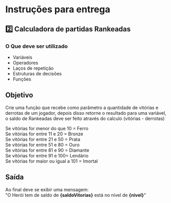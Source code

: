 # Instruções para entrega

## 2️⃣ Calculadora de partidas Rankeadas

### O Que deve ser utilizado

- Variáveis
- Operadores
- Laços de repetição
- Estruturas de decisões
- Funções

## Objetivo

Crie uma função que recebe como parâmetro a quantidade de vitórias e derrotas de um jogador,
depois disso retorne o resultado para uma variável, o saldo de Rankeadas deve ser feito através do calculo (vitórias - derrotas)

Se vitórias for menor do que 10 = Ferro</br>
Se vitórias for entre 11 e 20 = Bronze</br>
Se vitórias for entre 21 e 50 = Prata</br>
Se vitórias for entre 51 e 80 = Ouro</br>
Se vitórias for entre 81 e 90 = Diamante</br>
Se vitórias for entre 91 e 100= Lendário</br>
Se vitórias for maior ou igual a 101 = Imortal

## Saída

Ao final deve se exibir uma mensagem:</br>
"O Herói tem de saldo de **{saldoVitorias}** está no nível de **{nivel}**"
